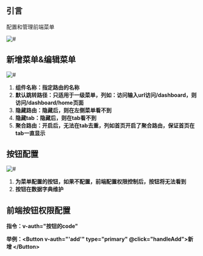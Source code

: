 ## 引言

配置和管理前端菜单

![#](/images/menuIndex.png)

## 新增菜单&编辑菜单

![#](/images/menuAdd.png)

1. **组件名称：指定路由的名称**
2. **默认跳转路径：只适用于一级菜单，列如：访问输入url访问/dashboard，则访问/dashboard/home页面**
3. **隐藏路由：隐藏后，则在左侧菜单看不到**
4. **隐藏tab：隐藏后，则在tab看不到**
5. **聚合路由：开启后，无法在tab去重，列如首页开启了聚合路由，保证首页在tab一直显示**

## 按钮配置

![#](/images/menuButton.png)

1. **为菜单配置的按钮，如果不配置，前端配置权限控制后，按钮将无法看到**
2. **按钮在数据字典维护**

## 前端按钮权限配置

**指令：v-auth="按钮的code"**

**举例：<Button v-auth="'add'" type="primary" @click="handleAdd">新增 &lt;/Button>**

